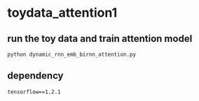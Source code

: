 # toydata_attention1

## run the toy data and train attention model


```
python dynamic_rnn_emb_birnn_attention.py
```

## dependency

```
tensorflow==1.2.1
```
